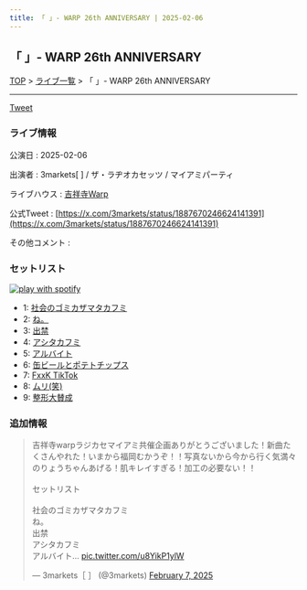 ```yaml
---
title: 「 」- WARP 26th ANNIVERSARY | 2025-02-06
---
```

## 「 」- WARP 26th ANNIVERSARY

[TOP](/setlist/) > [ライブ一覧](lives.html) > 「 」- WARP 26th ANNIVERSARY

___

<a href="https://twitter.com/share?ref_src=twsrc%5Etfw" data-text="3markets[ ]セットリスト > 「 」- WARP 26th ANNIVERSARY" class="twitter-share-button" data-via="3markets" data-hashtags="3markets" data-related="3markets" data-show-count="false">Tweet</a>

### ライブ情報

公演日
:    2025-02-06

出演者
:    3markets[ ] / ザ・ラヂオカセッツ / マイアミパーティ

ライブハウス
:    [吉祥寺Warp](livehouse005.html)

公式Tweet
:    [https://x.com/3markets/status/1887670246624141391](https://x.com/3markets/status/1887670246624141391)

その他コメント
:    

### セットリスト


[![play with spotify](images/spotify-icon.png)](https://open.spotify.com/playlist/4xXJx84dAYJZJypVOtZD1s)



*  1: [社会のゴミカザマタカフミ](song002.html)
*  2: [ね。](song076.html)
*  3: [出禁](song100.html)
*  4: [アシタカフミ](song101.html)
*  5: [アルバイト](song042.html)
*  6: [缶ビールとポテトチップス](song043.html)
*  7: [FxxK TikTok](song082.html)
*  8: [ムリ(笑)](song099.html)
*  9: [整形大賛成](song005.html)


### 追加情報



<blockquote class="twitter-tweet"><p lang="ja" dir="ltr">吉祥寺warpラジカセマイアミ共催企画ありがとうございました！新曲たくさんやれた！いまから福岡むかうぞ！！写真ないから今から行く気満々のりょうちゃんあげる！肌キレイすぎる！加工の必要ない！！<br><br>セットリスト<br><br>社会のゴミカザマタカフミ<br>ね。<br>出禁<br>アシタカフミ<br>アルバイト… <a href="https://t.co/u8YikP1ylW">pic.twitter.com/u8YikP1ylW</a></p>&mdash; 3markets［ ］ (@3markets) <a href="https://twitter.com/3markets/status/1887670246624141391?ref_src=twsrc%5Etfw">February 7, 2025</a></blockquote>
<script async src="https://platform.twitter.com/widgets.js" charset="utf-8"></script>




<script async src="https://platform.twitter.com/widgets.js" charset="utf-8"></script>